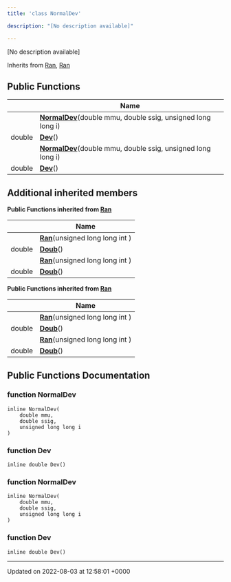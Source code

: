 ```yaml
---
title: 'class NormalDev'

description: "[No description available]"

---
```









[No description available]

Inherits from [Ran](/documentation/code/darkbit/classes/classran/), [Ran](/documentation/code/darkbit/classes/classran/)

## Public Functions

|                | Name           |
| -------------- | -------------- |
| | **[NormalDev](/documentation/code/darkbit/classes/classnormaldev/#function-normaldev)**(double mmu, double ssig, unsigned long long i) |
| double | **[Dev](/documentation/code/darkbit/classes/classnormaldev/#function-dev)**() |
| | **[NormalDev](/documentation/code/darkbit/classes/classnormaldev/#function-normaldev)**(double mmu, double ssig, unsigned long long i) |
| double | **[Dev](/documentation/code/darkbit/classes/classnormaldev/#function-dev)**() |

## Additional inherited members

**Public Functions inherited from [Ran](/documentation/code/darkbit/classes/classran/)**

|                | Name           |
| -------------- | -------------- |
| | **[Ran](/documentation/code/darkbit/classes/classran/#function-ran)**(unsigned long long int ) |
| double | **[Doub](/documentation/code/darkbit/classes/classran/#function-doub)**() |
| | **[Ran](/documentation/code/darkbit/classes/classran/#function-ran)**(unsigned long long int ) |
| double | **[Doub](/documentation/code/darkbit/classes/classran/#function-doub)**() |

**Public Functions inherited from [Ran](/documentation/code/darkbit/classes/classran/)**

|                | Name           |
| -------------- | -------------- |
| | **[Ran](/documentation/code/darkbit/classes/classran/#function-ran)**(unsigned long long int ) |
| double | **[Doub](/documentation/code/darkbit/classes/classran/#function-doub)**() |
| | **[Ran](/documentation/code/darkbit/classes/classran/#function-ran)**(unsigned long long int ) |
| double | **[Doub](/documentation/code/darkbit/classes/classran/#function-doub)**() |


## Public Functions Documentation

### function NormalDev

```
inline NormalDev(
    double mmu,
    double ssig,
    unsigned long long i
)
```


### function Dev

```
inline double Dev()
```


### function NormalDev

```
inline NormalDev(
    double mmu,
    double ssig,
    unsigned long long i
)
```


### function Dev

```
inline double Dev()
```


-------------------------------

Updated on 2022-08-03 at 12:58:01 +0000